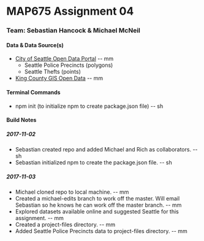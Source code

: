 # MAP675 Assignment 04
### Team: Sebastian Hancock & Michael McNeil

#### Data & Data Source(s)
* [City of Seattle Open Data Portal](https://data.seattle.gov/) -- mm
    * Seattle Police Precincts (polygons)
    * Seattle Thefts (points)
* [King County GIS Open Data](https://gis-kingcounty.opendata.arcgis.com/) -- mm

#### Terminal Commands
* npm init (to initialize npm to create package.json file) -- sh

#### Build Notes

##### 2017-11-02
* Sebastian created repo and added Michael and Rich as collaborators. -- sh
* Sebastian initialized npm to create the package.json file. -- sh

##### 2017-11-03
* Michael cloned repo to local machine. -- mm
* Created a michael-edits branch to work off the master. Will email Sebastian so he knows he can work off the master branch. -- mm
* Explored datasets available online and suggested Seattle for this assignment. -- mm
* Created a project-files directory. -- mm
* Added Seattle Police Precincts data to project-files directory. -- mm
